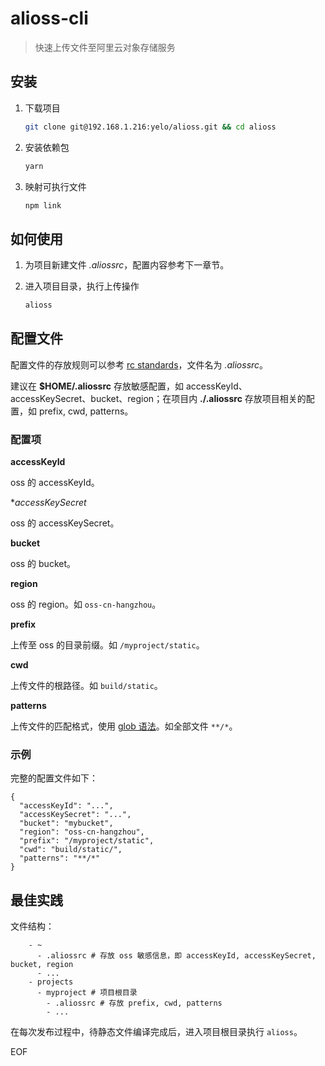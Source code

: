 # alioss-cli
> 快速上传文件至阿里云对象存储服务

## 安装
1. 下载项目

	```sh
    git clone git@192.168.1.216:yelo/alioss.git && cd alioss
    ```

2. 安装依赖包

	```sh
    yarn
    ```

3. 映射可执行文件

	```sh
    npm link
	```

## 如何使用
1. 为项目新建文件 *.aliossrc*，配置内容参考下一章节。
2. 进入项目目录，执行上传操作

	```sh
    alioss
    ```

## 配置文件
配置文件的存放规则可以参考 [rc standards](https://github.com/dominictarr/rc#standards)，文件名为 *.aliossrc*。

建议在 **$HOME/.aliossrc** 存放敏感配置，如 accessKeyId、accessKeySecret、bucket、region；在项目内 **./.aliossrc** 存放项目相关的配置，如 prefix, cwd, patterns。


### 配置项
**accessKeyId**

oss 的 accessKeyId。


**accessKeySecret*

oss 的 accessKeySecret。


**bucket**

oss 的 bucket。


**region**

oss 的 region。如 ``oss-cn-hangzhou``。


**prefix**

上传至 oss 的目录前缀。如 ``/myproject/static``。


**cwd**

上传文件的根路径。如 ``build/static``。


**patterns**

上传文件的匹配格式，使用 [glob 语法](https://github.com/isaacs/node-glob#glob-primer)。如全部文件 ``**/*``。


### 示例
完整的配置文件如下：
```
{
  "accessKeyId": "...",
  "accessKeySecret": "...",
  "bucket": "mybucket",
  "region": "oss-cn-hangzhou",
  "prefix": "/myproject/static",
  "cwd": "build/static/",
  "patterns": "**/*"
}
```


## 最佳实践
文件结构：

```tree
    - ~
      - .aliossrc # 存放 oss 敏感信息，即 accessKeyId, accessKeySecret, bucket, region
      - ...
    - projects
      - myproject # 项目根目录
        - .aliossrc # 存放 prefix, cwd, patterns
        - ...
```

在每次发布过程中，待静态文件编译完成后，进入项目根目录执行 ``alioss``。

EOF
